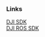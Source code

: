 ### Links
[DJI SDK](https://developer.dji.com/onboard-sdk/documentation/introduction/homepage.html) <br />
[DJI ROS SDK](http://wiki.ros.org/dji_sdk) <br />
